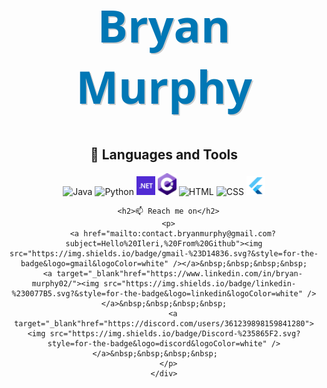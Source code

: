 <!DOCTYPE html>
<html>
  <head>
    <title>README</title>
    <style>
      .name {
        font-size: 72px;
        color: #0077B5;
        font-family: 'Segoe UI', Tahoma, Geneva, Verdana, sans-serif;
        font-weight: bold;
        text-shadow: 2px 2px #CCCCCC;
      }
    </style>
  </head>
  <body>
    <div align="center">
      <h1 class="name" align="center">Bryan Murphy</h1>
      <h2>🧰 Languages and Tools</h2>
      <p>
        <img alt="Java" width="30px" src="https://cdn.jsdelivr.net/gh/devicons/devicon/icons/java/java-original.svg"/>
        <img alt="Python" width="30px" src="https://cdn.jsdelivr.net/gh/devicons/devicon/icons/python/python-plain.svg" />
        <img alt=".NET" width="30px" src="icons/dotnet.png" />
        <img alt="C#" width="30px" src="icons/csharp.png" />
        <img alt="HTML" width="30px" src="https://cdn.jsdelivr.net/gh/devicons/devicon/icons/html5/html5-plain.svg" />
        <img alt="CSS" width="30px" src="https://cdn.jsdelivr.net/gh/devicons/devicon/icons/css3/css3-plain.svg" />
        <img alt="Flutter" width="30px" src="icons/flutter.png" />
      </p>

      <h2>📫 Reach me on</h2>
      <p>
        <a href="mailto:contact.bryanmurphy@gmail.com?subject=Hello%20Ileri,%20From%20Github"><img src="https://img.shields.io/badge/gmail-%23D14836.svg?&style=for-the-badge&logo=gmail&logoColor=white" /></a>&nbsp;&nbsp;&nbsp;&nbsp;
        <a target="_blank"href="https://www.linkedin.com/in/bryan-murphy02/"><img src="https://img.shields.io/badge/linkedin-%230077B5.svg?&style=for-the-badge&logo=linkedin&logoColor=white" /></a>&nbsp;&nbsp;&nbsp;&nbsp;
        <a target="_blank"href="https://discord.com/users/361239898159841280"><img src="https://img.shields.io/badge/Discord-%235865F2.svg?style=for-the-badge&logo=discord&logoColor=white" /></a>&nbsp;&nbsp;&nbsp;&nbsp;    
      </p>
    </div>
  </body>
</html>




<!--https://ileriayo.github.io/markdown-badges/-->

<!--
**BryanMurphy02/BryanMurphy02** is a ✨ _special_ ✨ repository because its `README.md` (this file) appears on your GitHub profile.

Here are some ideas to get you started:

- 🔭 I’m currently working on ...
- 🌱 I’m currently learning ...
- 👯 I’m looking to collaborate on ...
- 🤔 I’m looking for help with ...
- 💬 Ask me about ...
- 📫 How to reach me: ...
- 😄 Pronouns: ...
- ⚡ Fun fact: ...
-->

